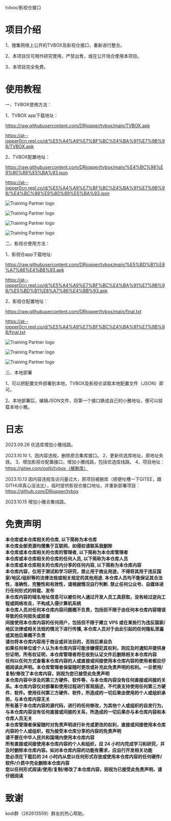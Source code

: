 tvbox/影视仓接口

# 项目介绍
  1、搜集网络上公开的TVBOX及影视仓接口，重新进行整合。
  
  2、本项目仅可用作研究使用，严禁出售，或在公开场合使用本项目。
  
  3、本项目完全免费。
# 使用教程
一、TVBOX使用方法：

1、TVBOX app下载地址：

https://raw.githubusercontent.com/DRjopper/tvbox/main/TVBOX.apk

https://at--jopper0cn.repl.co/d/%E5%A4%A9%E7%BF%BC%E4%BA%91%E7%9B%98/TVBOX.apk

2、TVBOX配置地址：

https://raw.githubusercontent.com/DRjopper/tvbox/main/%E4%BC%98%E9%80%89%E5%BA%93.json

https://at--jopper0cn.repl.co/d/%E5%A4%A9%E7%BF%BC%E4%BA%91%E7%9B%98/%E4%BC%98%E9%80%89%E5%BA%93.json

![Training Partner logo](https://raw.githubusercontent.com/DRjopper/tvbox/main/how/1.jpg)

![Training Partner logo](https://raw.githubusercontent.com/DRjopper/tvbox/main/how/2.jpg)

![Training Partner logo](https://raw.githubusercontent.com/DRjopper/tvbox/main/how/3.jpg)

![Training Partner logo](https://raw.githubusercontent.com/DRjopper/tvbox/main/how/4.jpg)

二、影视仓使用方法：

1、影视仓app下载地址:

https://raw.githubusercontent.com/DRjopper/tvbox/main/%E5%BD%B1%E8%A7%86%E4%BB%93.apk

https://at--jopper0cn.repl.co/d/%E5%A4%A9%E7%BF%BC%E4%BA%91%E7%9B%98/%E5%BD%B1%E8%A7%86%E4%BB%93.apk

2、影视仓配置地址：

https://raw.githubusercontent.com/DRjopper/tvbox/main/final.txt

https://at--jopper0cn.repl.co/d/%E5%A4%A9%E7%BF%BC%E4%BA%91%E7%9B%98/final.txt

![Training Partner logo](https://raw.githubusercontent.com/DRjopper/tvbox/main/how/5.jpg)

![Training Partner logo](https://raw.githubusercontent.com/DRjopper/tvbox/main/how/6.jpg)

![Training Partner logo](https://raw.githubusercontent.com/DRjopper/tvbox/main/how/7.jpg)

三、本地部署

1、可以把配置文件部署到本地，TVBOX及影视仓读取本地配置文件（JSON）即可。

2、本地部署后，编辑JSON文件，将第一个接口换成自己的小雅地址，便可以挂载本地小雅。

# 日志

2023.09.26 
优选库增加小雅线路。

2023.10.10 
1、因内容违规，删除原合集库接口。
2、更新优选库地址，原地址失效。
3、增加影视仓配置接口，增加小雅线路，包括优选库线路。
4、项目地址：https://gitee.com/oollii/tvbox（被删库）

2023.10.13
因内容违规及访问量过大，原项目被删库（顺便吐槽一下GITEE，跟GITHUB真心没法比），临时提供影视仓接口地址，并重新部署项目：https://github.com/DRjopper/tvbox

2023.10.15
增加小雅合集线路。

# 免责声明
**本仓库或本仓库相关的仓库, 以下简称为本仓库**  
**本仓库全部资源均搜集于互联网，如侵权请联系我删除**  
**本仓库或本仓库相关的仓库的管理者, 以下简称为本仓库管理者**  
**本仓库或本仓库相关的仓库的任何人员, 以下简称为本仓库人员**  
**本仓库或本仓库相关的仓库内分享的任何内容, 以下简称为本仓库内容**  
**本仓库内容，仅用于测试和学习研究，禁止用于商业用途，不得将其用于违反国家/地区/组织等的法律法规或相关规定的其他用途. 本仓库人员均不能保证其合法性，准确性，完整性和有效性，请根据情况自行判断. 禁止任何公众号、自媒体进行任何形式的转载、发布**  
**本仓库内容的域名地址信息可以被任何人通过开发人员工具获取，没有经过逆向工程或网络攻击，不构成入侵计算机系统**   
**本仓库人员对任何本仓库内容问题概不负责，包括但不限于由任何本仓库内容错误导致的任何损失或损害**  
**间接使用本仓库内容的任何用户，包括但不限于建立 VPS 或在某些行为违反国家/地区法律或相关法规的情况下进行传播, 本仓库人员对于由此引起的任何隐私泄漏或其他后果概不负责**  
**请勿将本仓库内容用于商业或非法目的，否则后果自负**  
**如果任何单位或个人认为本仓库内容可能涉嫌侵犯其权利，则应及时通知并提供身份证明，所有权证明，本仓库管理者将在收到认证文件后删除相关本仓库内容**  
**任何以任何方式查看本仓库内容的人或直接或间接使用本仓库内容的使用者都应仔细阅读此声明。本仓库管理者保留随时更改或补充此免责声明的权利。一旦使用/复制/修改了本仓库内容，则视为您已接受此免责声明**  
**本仓库内容中涉及的第三方硬件、软件等，与本仓库内容没有任何直接或间接的关系。本仓库内容仅对部署和使用过程进行客观描述，不代表支持使用任何第三方硬件、软件。使用任何第三方硬件、软件，所造成的一切后果由使用的个人或组织承担，与本仓库内容无关**  
**所有基于本仓库内容的源代码，进行的任何修改，为其他个人或组织的自发行为，与本仓库内容没有任何直接或间接的关系，所造成的一切后果亦与本仓库内容和本仓库人员无关**  
**本仓库管理者保留随时对免责声明进行补充或更改的权利，直接或间接使用本仓库内容的个人或组织，视为接受本仓库分享的内容的免责声明**  
**请不要在中华人民共和国境内使用本仓库内容**  
**所有直接或间接使用本仓库内容的个人和组织，应 24 小时内完成学习和研究，并及时删除本仓库内容。如对本仓库内容的功能有需求，应自行开发相关功能**  
**您必须在下载后的 24 小时内从您以任何形式存放或使用本仓库内容的任何硬件/软件/介质中完全删除本仓库内容**  
**您以任何形式阅读/使用/复制/修改了本仓库内容，则视为已接受此免责声明，请仔细阅读**  
# 致谢

kodi群（262613559）群友的热心帮助。

